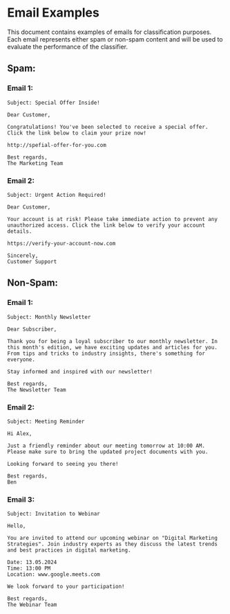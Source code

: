 # Email Examples
This document contains examples of emails for classification purposes. Each email represents either spam or non-spam 
content and will be used to evaluate the performance of the classifier.

## Spam:

### Email 1:
```
Subject: Special Offer Inside!

Dear Customer,

Congratulations! You've been selected to receive a special offer. Click the link below to claim your prize now!

http://spefial-offer-for-you.com

Best regards,
The Marketing Team
```

### Email 2:
```
Subject: Urgent Action Required!

Dear Customer,

Your account is at risk! Please take immediate action to prevent any unauthorized access. Click the link below to verify your account details.

https://verify-your-account-now.com

Sincerely,
Customer Support
```



## Non-Spam:

### Email 1:
```
Subject: Monthly Newsletter

Dear Subscriber,

Thank you for being a loyal subscriber to our monthly newsletter. In this month's edition, we have exciting updates and articles for you. From tips and tricks to industry insights, there's something for everyone.

Stay informed and inspired with our newsletter!

Best regards,
The Newsletter Team
```

### Email 2:
```
Subject: Meeting Reminder

Hi Alex,

Just a friendly reminder about our meeting tomorrow at 10:00 AM. Please make sure to bring the updated project documents with you.

Looking forward to seeing you there!

Best regards,
Ben
```

### Email 3:
```
Subject: Invitation to Webinar

Hello,

You are invited to attend our upcoming webinar on "Digital Marketing Strategies". Join industry experts as they discuss the latest trends and best practices in digital marketing.

Date: 13.05.2024
Time: 13:00 PM
Location: www.google.meets.com

We look forward to your participation!

Best regards,
The Webinar Team
```

